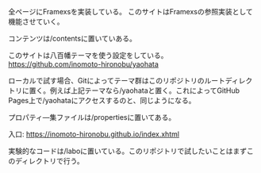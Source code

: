 全ページにFramexsを実装している。
このサイトはFramexsの参照実装として機能させていく。

コンテンツは/contentsに置いていある。

このサイトは八百幡テーマを使う設定をしている。
https://github.com/inomoto-hironobu/yaohata

ローカルで試す場合、Gitによってテーマ群はこのリポジトリのルートディレクトリに置く。例えば上記テーマなら/yaohataと置く。これによってGitHub Pages上で/yaohataにアクセスするのと、同じようになる。

プロパティ―集ファイルは/propertiesに置いてある。

入口: https://inomoto-hironobu.github.io/index.xhtml

実験的なコードは/laboに置いている。このリポジトリで試したいことはまずこのディレクトリで行う。